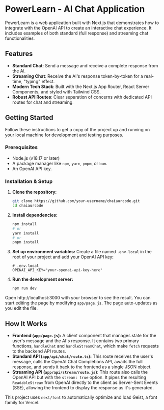 # PowerLearn - AI Chat Application

PowerLearn is a web application built with Next.js that demonstrates how to integrate with the OpenAI API to create an interactive chat experience. It includes examples of both standard (full response) and streaming chat functionalities.

## Features

- **Standard Chat**: Send a message and receive a complete response from the AI.
- **Streaming Chat**: Receive the AI's response token-by-token for a real-time, "typing" effect.
- **Modern Tech Stack**: Built with the Next.js App Router, React Server Components, and styled with Tailwind CSS.
- **Robust API Routes**: Clear separation of concerns with dedicated API routes for chat and streaming.

## Getting Started

Follow these instructions to get a copy of the project up and running on your local machine for development and testing purposes.

### Prerequisites

- Node.js (v18.17 or later)
- A package manager like `npm`, `yarn`, `pnpm`, or `bun`.
- An OpenAI API key.

### Installation & Setup

1.  **Clone the repository:**
    ```bash
    git clone https://github.com/your-username/chaiaurcode.git
    cd chaiaurcode
    ```

2.  **Install dependencies:**
    ```bash
    npm install
    # or
    yarn install
    # or
    pnpm install
    ```

3.  **Set up environment variables:**
    Create a file named `.env.local` in the root of your project and add your OpenAI API key:
    ```
    # .env.local
    OPENAI_API_KEY="your-openai-api-key-here"
    ```

4.  **Run the development server:**
    ```bash
    npm run dev
    ```

Open http://localhost:3000 with your browser to see the result. You can start editing the page by modifying `app/page.js`. The page auto-updates as you edit the file.

## How It Works

-   **Frontend (`app/page.js`):** A client component that manages state for the user's message and the AI's response. It contains two primary functions, `handleChat` and `handleStreamChat`, which make `fetch` requests to the backend API routes.
-   **Standard API (`app/api/chat/route.ts`):** This route receives the user's message, calls the OpenAI Chat Completions API, awaits the full response, and sends it back to the frontend as a single JSON object.
-   **Streaming API (`app/api/stream/route.js`):** This route also calls the OpenAI API but with the `stream: true` option. It pipes the resulting `ReadableStream` from OpenAI directly to the client as Server-Sent Events (SSE), allowing the frontend to display the response as it's generated.

This project uses `next/font` to automatically optimize and load Geist, a font family for Vercel.

